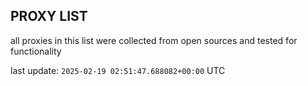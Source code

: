 ## PROXY LIST

all proxies in this list were collected from open sources and tested for functionality

last update: `2025-02-19 02:51:47.688082+00:00` UTC